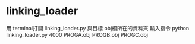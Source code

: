 # linking_loader
 
用 terminal打開 linking_loader.py 與目標 obj檔所在的資料夾 
輸入指令 python linking_loader.py 4000 PROGA.obj PROGB.obj PROGC.obj 
